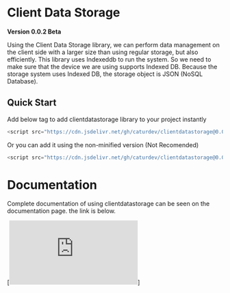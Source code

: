 # Client Data Storage
**Version 0.0.2 Beta**

Using the Client Data Storage library, we can perform data management on the client side with a larger size than using regular storage, but also efficiently. This library uses Indexeddb to run the system. So we need to make sure that the device we are using supports Indexed DB. Because the storage system uses Indexed DB, the storage object is JSON (NoSQL Database).

## Quick Start

Add below tag to add clientdatastorage library to your project instantly
``` javascript
<script src="https://cdn.jsdelivr.net/gh/caturdev/clientdatastorage@0.0.2/src/index.min.js"></script>
```

Or you can add it using the non-minified version (Not Recomended)
``` javascript
<script src="https://cdn.jsdelivr.net/gh/caturdev/clientdatastorage@0.0.2/src/index.js"></script>
```

# Documentation

Complete documentation of using clientdatastorage can be seen on the documentation page. the link is below.

[![ Go to Documentation ](https://caturdev.github.io/clientdatastorage/index.html)]
